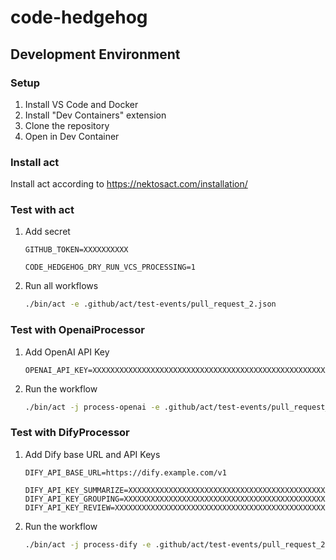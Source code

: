 # code-hedgehog

## Development Environment

### Setup
1. Install VS Code and Docker
2. Install "Dev Containers" extension
3. Clone the repository
4. Open in Dev Container

### Install act

Install act according to https://nektosact.com/installation/


### Test with act

1. Add secret
    
    ```.act.secrets
    GITHUB_TOKEN=XXXXXXXXXX
    ```

    ```.act.env
    CODE_HEDGEHOG_DRY_RUN_VCS_PROCESSING=1
    ```

1. Run all workflows
    
    ```bash
    ./bin/act -e .github/act/test-events/pull_request_2.json
    ```

### Test with OpenaiProcessor

1. Add OpenAI API Key

    ```.act.secrets
    OPENAI_API_KEY=XXXXXXXXXXXXXXXXXXXXXXXXXXXXXXXXXXXXXXXXXXXXXXXXXXXXXXXXXXX
    ```

1. Run the workflow
    
    ```bash
    ./bin/act -j process-openai -e .github/act/test-events/pull_request_2.json
    ```

### Test with DifyProcessor

1. Add Dify base URL and API Keys

    ```.act.env
    DIFY_API_BASE_URL=https://dify.example.com/v1
    ```

    ```.act.secrets
    DIFY_API_KEY_SUMMARIZE=XXXXXXXXXXXXXXXXXXXXXXXXXXXXXXXXXXXXXXXXXXXXXXXXXXXXXXXXXXX
    DIFY_API_KEY_GROUPING=XXXXXXXXXXXXXXXXXXXXXXXXXXXXXXXXXXXXXXXXXXXXXXXXXXXXXXXXXXX
    DIFY_API_KEY_REVIEW=XXXXXXXXXXXXXXXXXXXXXXXXXXXXXXXXXXXXXXXXXXXXXXXXXXXXXXXXXXX
    ```

1. Run the workflow
    
    ```bash
    ./bin/act -j process-dify -e .github/act/test-events/pull_request_2.json
    ```
